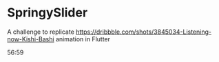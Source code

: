 # SpringySlider

A challenge to replicate https://dribbble.com/shots/3845034-Listening-now-Kishi-Bashi animation in Flutter


56:59


